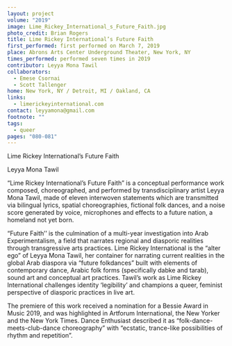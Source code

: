 ```yaml
---
layout: project
volume: "2019"
image: Lime_Rickey_International_s_Future_Faith.jpg
photo_credit: Brian Rogers
title: Lime Rickey International’s Future Faith
first_performed: first performed on March 7, 2019
place: Abrons Arts Center Underground Theater, New York, NY
times_performed: performed seven times in 2019
contributor: Leyya Mona Tawil
collaborators:
  - Emese Csornai
  - Scott Tallenger
home: New York, NY / Detroit, MI / Oakland, CA
links:
  - limerickeyinternational.com
contact: leyyamona@gmail.com
footnote: ""
tags:
  - queer
pages: "080-081"
---
```


Lime Rickey International’s Future Faith

Leyya Mona Tawil

“Lime Rickey International’s Future Faith” is a conceptual performance work composed, choreographed, and performed by transdisciplinary artist Leyya Mona Tawil, made of eleven interwoven statements which are transmitted via bilingual lyrics, spatial choreographies, fictional folk dances, and a noise score generated by voice, microphones and effects to a future nation, a homeland not yet born.

“Future Faith’’ is the culmination of a multi-year investigation into Arab Experimentalism, a field that narrates regional and diasporic realities through transgressive arts practices. Lime Rickey International is the “alter ego” of Leyya Mona Tawil, her container for narrating current realities in the global Arab diaspora via “future folkdances” built with elements of contemporary dance, Arabic folk forms (specifically dabke and tarab), sound art and conceptual art practices. Tawil’s work as Lime Rickey International challenges identity ‘legibility’ and champions a queer, feminist perspective of diasporic practices in live art.

The premiere of this work received a nomination for a Bessie Award in Music 2019, and was highlighted in Artforum International, the New Yorker and the New York Times. Dance Enthusiast described it as “folk-dance-meets-club-dance choreography” with “ecstatic, trance-like possibilities of rhythm and repetition”.
